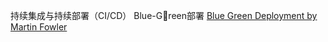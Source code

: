 持续集成与持续部署（CI/CD）
Blue-Green部署
[Blue Green Deployment by Martin Fowler](http://martinfowler.com/bliki/BlueGreenDeployment.html)